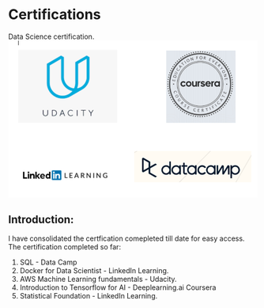 # Certifications
Data Science certification.
![Alt text](certification_wallpaper.PNG?raw=true "Title")
## Introduction:
I have consolidated the certfication comepleted till date for easy access. The certification completed so far:
  1. SQL - Data Camp
  2. Docker for Data Scientist - LinkedIn Learning.
  3. AWS Machine Learning fundamentals - Udacity.
  4. Introduction to Tensorflow for AI - Deeplearning.ai Coursera
  5. Statistical Foundation - LinkedIn Learning.
  
